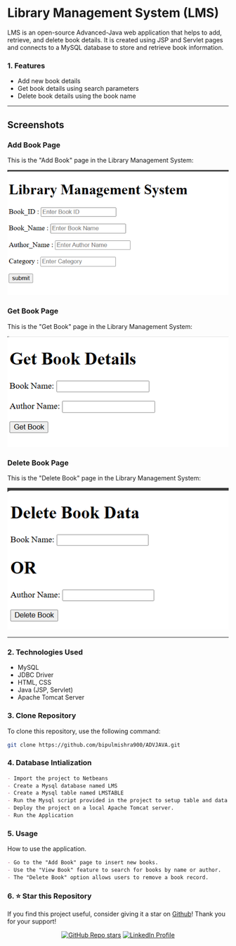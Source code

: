 # Library Management System (LMS)

LMS is an open-source Advanced-Java web application that helps to add, retrieve, and delete book details. It is created using JSP and Servlet pages and connects to a MySQL database to store and retrieve book information.

### 1. Features
- Add new book details
- Get book details using search parameters
- Delete book details using the book name

---

## Screenshots

### Add Book Page
This is the "Add Book" page in the Library Management System:

![Add Book Screenshot](Library%20Management%20System/build/web/LMS%20ADD%20BOOK.png)

### Get Book Page
This is the "Get Book" page in the Library Management System:

![Get Book Screenshot](Library%20Management%20System/build/web/LMS%20GET%20BOOK.png)

### Delete Book Page
This is the "Delete Book" page in the Library Management System:

![Delete Book Screenshot](Library%20Management%20System/build/web/LMS%20DELETE%20BOOK.png)

---

### 2. Technologies Used
- MySQL
- JDBC Driver
- HTML, CSS
- Java (JSP, Servlet)
- Apache Tomcat Server

### 3. Clone Repository
To clone this repository, use the following command:
```bash
git clone https://github.com/bipulmishra900/ADVJAVA.git
```
### 4. Database Intialization
```markdown
- Import the project to Netbeans
- Create a Mysql database named LMS
- Create a Mysql table named LMSTABLE
- Run the Mysql script provided in the project to setup table and data
- Deploy the project on a local Apache Tomcat server.
- Run the Application
```

### 5. Usage
How to use the application.
```markdown
- Go to the "Add Book" page to insert new books.
- Use the "View Book" feature to search for books by name or author.
- The "Delete Book" option allows users to remove a book record.
```
### 6. ⭐️ Star this Repository
If you find this project useful, consider giving it a star on [Github](https://github.com/bipulmishra900/Advance-java)! Thank you for your support!
<div align="center">
  <a href="https://github.com/bipulmishra900/Advance-Java/stargazers"><img alt="GitHub Repo stars" src="https://img.shields.io/github/stars/bipulmishra900/Advance-Java"></a>

  <a href="https://www.linkedin.com/in/bipulmishra900-0a9846262/">
    <img alt="LinkedIn Profile" src="https://img.shields.io/badge/LinkedIn-Profile-blue">
  </a><!--   <a href="https://github.com/yourusername/yourrepository/blob/main/LICENSE"><img alt="License" src="https://img.shields.io/badge/license-MIT-blue"></a> -->
</div>



